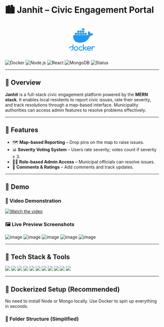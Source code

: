 # 🏙️ Janhit – Civic Engagement Portal

<p align="center">
  <img src="./screenshots/docker1.png" alt="Docker Logo" width="100" style="border-radius: 50%;"/>
</p>

![Docker](https://img.shields.io/badge/Dockerized-Full%20Stack-blue?logo=docker)
![Node.js](https://img.shields.io/badge/Backend-Node.js-green?logo=node.js)
![React](https://img.shields.io/badge/Frontend-React-blue?logo=react)
![MongoDB](https://img.shields.io/badge/Database-MongoDB-brightgreen?logo=mongodb)
![Status](https://img.shields.io/badge/Status-Active-success)

---

## 📖 Overview

**Janhit** is a full-stack civic engagement platform powered by the **MERN stack**. It enables local residents to report civic issues, rate their severity, and track resolutions through a map-based interface. Municipality authorities can access admin features to resolve problems effectively.

---

## 🌟 Features

- 🗺️ **Map-based Reporting** – Drop pins on the map to raise issues.
- 📊 **Severity Voting System** – Users rate severity; votes count if severity ≥ 3.
- 🧑‍💼 **Role-based Admin Access** – Municipal officials can resolve issues.
- 💬 **Comments & Ratings** – Add comments and track updates.

---

## 🚀 Demo

### 🎥 Video Demonstration

[![Watch the video](https://img.youtube.com/vi/VIDEO_ID/maxresdefault.jpg)](https://www.youtube.com/watch?v=VIDEO_ID)

### 🖼️ Live Preview Screenshots

![image](https://github.com/user-attachments/assets/c76bc122-98c4-4adf-9502-d47b2ee9e2b3)
![image](https://github.com/user-attachments/assets/2369af92-03aa-4c2b-9574-96d1a662fdf8)
![image](https://github.com/user-attachments/assets/fa27ddcd-0081-42f3-87b6-d2a924cd4e83)
![image](https://github.com/user-attachments/assets/be75a3d2-7060-40a0-9356-400a89583cdd)
![image](https://github.com/user-attachments/assets/bffd4cd4-d8e3-4efb-a6a4-57fd35022875)

---

## 🧰 Tech Stack & Tools

<p align="left">
  <img src="https://img.shields.io/badge/React-20232A?style=for-the-badge&logo=react&logoColor=61DAFB"/>
  <img src="https://img.shields.io/badge/Vite-646CFF?style=for-the-badge&logo=vite&logoColor=white"/>
  <img src="https://img.shields.io/badge/TypeScript-007ACC?style=for-the-badge&logo=typescript&logoColor=white"/>
  <img src="https://img.shields.io/badge/TailwindCSS-38B2AC?style=for-the-badge&logo=tailwind-css&logoColor=white"/>
  <img src="https://img.shields.io/badge/Leaflet-199900?style=for-the-badge&logo=leaflet&logoColor=white"/>
  <img src="https://img.shields.io/badge/Node.js-339933?style=for-the-badge&logo=nodedotjs&logoColor=white"/>
  <img src="https://img.shields.io/badge/Express.js-000000?style=for-the-badge&logo=express&logoColor=white"/>
  <img src="https://img.shields.io/badge/MongoDB-47A248?style=for-the-badge&logo=mongodb&logoColor=white"/>
  <img src="https://img.shields.io/badge/JWT-000000?style=for-the-badge&logo=jsonwebtokens&logoColor=white"/>
  <img src="https://img.shields.io/badge/REST_API-FF6C37?style=for-the-badge&logo=fastapi&logoColor=white"/>
  <img src="https://img.shields.io/badge/Docker-2496ED?style=for-the-badge&logo=docker&logoColor=white"/>
</p>

---

## 🐳 Dockerized Setup (Recommended)

No need to install Node or Mongo locally. Use Docker to spin up everything in seconds.

### 📁 Folder Structure (Simplified)

